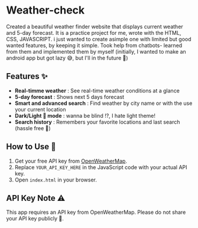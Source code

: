 # Weather-check

Created a beautiful weather finder website that displays current weather and 5-day forecast.
It is a practice project for me, wrote with the HTML, CSS, JAVASCRIPT. i just wanted to create asimple one with limited but good wanted features, by keeping it simple. Took help from chatbots- learned from them and implemented them by myself (initially, I wanted to make an android app but got lazy 😅, but I'll in the future 😤)

## Features ✨

- __Real-timme weather__ : See real-time weather conditions at a glance
- __5-day forecast__ : Shows next 5 days forecast
- __Smart and advanced search__ : Find weather by city name or with the use your current location
- __Dark/Light 🌙 mode__ : wanna be blind !?, I hate light theme!
- __Search history__ : Remembers your favorite locations and last search (hassle free 🥱)

## How to Use 📝

1. Get your free API key from [OpenWeatherMap](https://home.openweathermap.org/api_keys).
2. Replace `YOUR_API_KEY_HERE` in the JavaScript code with your actual API key.
3. Open `index.html` in your browser.

## API Key Note ⚠️

This app requires an API key from OpenWeatherMap. Please do not share your API key publicly 🙂.
